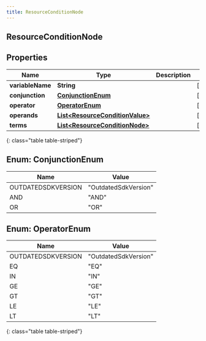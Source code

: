 ```yaml
---
title: ResourceConditionNode
---
```

## ResourceConditionNode


## Properties

| Name | Type | Description | Notes |
| ------------ | ------------- | ------------- | ------------- |
| **variableName** | **String** |  |  [optional] |
| **conjunction** | [**ConjunctionEnum**](#ConjunctionEnum) |  |  [optional] |
| **operator** | [**OperatorEnum**](#OperatorEnum) |  |  [optional] |
| **operands** | [**List&lt;ResourceConditionValue&gt;**](ResourceConditionValue.html) |  |  [optional] |
| **terms** | [**List&lt;ResourceConditionNode&gt;**](ResourceConditionNode.html) |  |  [optional] |
{: class="table table-striped"}


<a name="ConjunctionEnum"></a>

## Enum: ConjunctionEnum

| Name | Value |
| ---- | ----- |
| OUTDATEDSDKVERSION | &quot;OutdatedSdkVersion&quot; |
| AND | &quot;AND&quot; |
| OR | &quot;OR&quot; |


<a name="OperatorEnum"></a>

## Enum: OperatorEnum

| Name | Value |
| ---- | ----- |
| OUTDATEDSDKVERSION | &quot;OutdatedSdkVersion&quot; |
| EQ | &quot;EQ&quot; |
| IN | &quot;IN&quot; |
| GE | &quot;GE&quot; |
| GT | &quot;GT&quot; |
| LE | &quot;LE&quot; |
| LT | &quot;LT&quot; |
{: class="table table-striped"}


